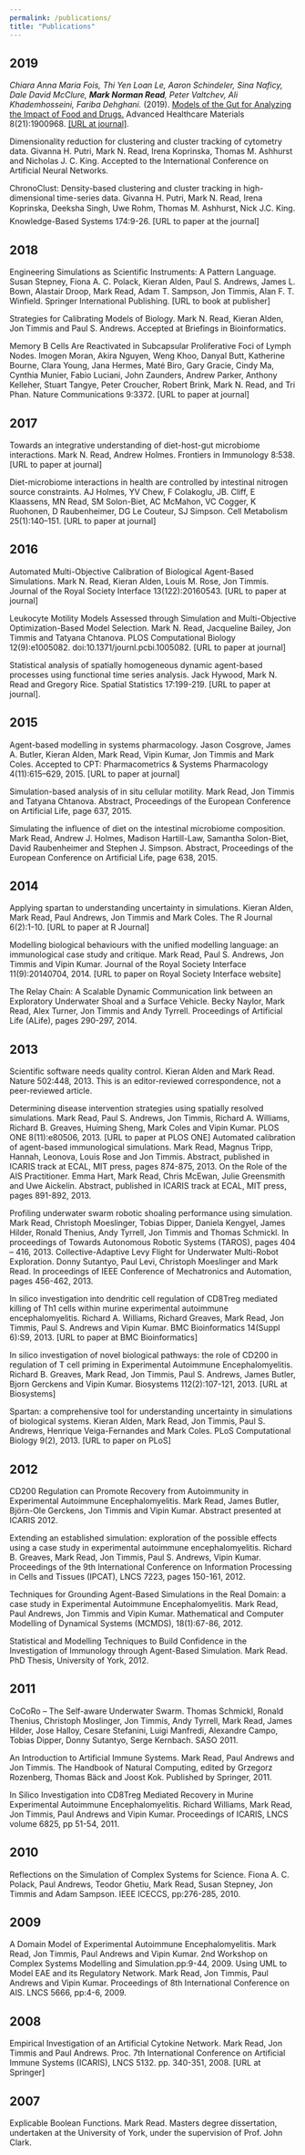 ```yaml
---
permalink: /publications/
title: "Publications"
---
```



## 2019

_Chiara Anna Maria Fois, Thi Yen Loan Le, Aaron Schindeler, Sina Naficy, Dale David McClure, **Mark Norman Read**, Peter Valtchev, Ali Khademhosseini, Fariba Dehghani._
(2019).
[Models of the Gut for Analyzing the Impact of Food and Drugs.](https://marknormanread.github.io/pubs/Fois_et_al-2019-Advanced_Healthcare_Materials.pdf)
Advanced Healthcare Materials 8(21):1900968.
[[URL at journal]](https://onlinelibrary.wiley.com/doi/full/10.1002/adhm.201900968).

Dimensionality reduction for clustering and cluster tracking of cytometry data. Givanna H. Putri, Mark N. Read, Irena Koprinska, Thomas M. Ashhurst and Nicholas J. C. King. Accepted to the International Conference on Artificial Neural Networks.

ChronoClust: Density-based clustering and cluster tracking in high-dimensional time-series data. Givanna H. Putri, Mark N. Read, Irena Koprinska, Deeksha Singh, Uwe Rohm, Thomas M. Ashhurst, Nick J.C. King. Knowledge-Based Systems 174:9-26.  [URL to paper at the journal]

## 2018

Engineering Simulations as Scientific Instruments: A Pattern Language. Susan Stepney, Fiona A. C. Polack, Kieran Alden, Paul S. Andrews, James L. Bown, Alastair Droop, Mark Read, Adam T. Sampson, Jon Timmis, Alan F. T. Winfield. Springer International Publishing. [URL to book at publisher]

Strategies for Calibrating Models of Biology. Mark N. Read, Kieran Alden, Jon Timmis and Paul S. Andrews. Accepted at Briefings in Bioinformatics.

Memory B Cells Are Reactivated in Subcapsular Proliferative Foci of Lymph Nodes. Imogen Moran, Akira Nguyen, Weng Khoo, Danyal Butt, Katherine Bourne, Clara Young, Jana Hermes, Maté Biro, Gary Gracie, Cindy Ma, Cynthia Munier, Fabio Luciani, John Zaunders, Andrew Parker, Anthony Kelleher, Stuart Tangye, Peter Croucher, Robert Brink, Mark N. Read, and Tri Phan. Nature Communications 9:3372. [URL to paper at journal]

## 2017

Towards an integrative understanding of diet-host-gut microbiome interactions. Mark N. Read, Andrew Holmes. Frontiers in Immunology 8:538. [URL to paper at journal]

Diet-microbiome interactions in health are controlled by intestinal nitrogen source constraints. AJ Holmes, YV Chew, F Colakoglu, JB. Cliff, E Klaassens, MN Read, SM Solon-Biet, AC McMahon, VC Cogger, K Ruohonen, D Raubenheimer, DG Le Couteur, SJ Simpson. Cell Metabolism 25(1):140–151. [URL to paper at journal]

## 2016

Automated Multi-Objective Calibration of Biological Agent-Based Simulations. Mark N. Read, Kieran Alden, Louis M. Rose, Jon Timmis. Journal of the Royal Society Interface 13(122):20160543. [URL to paper at journal]

Leukocyte Motility Models Assessed through Simulation and Multi-Objective Optimization-Based Model Selection. Mark N. Read, Jacqueline Bailey, Jon Timmis and Tatyana Chtanova. PLOS Computational Biology 12(9):e1005082. doi:10.1371/journl.pcbi.1005082. [URL to paper at journal]

Statistical analysis of spatially homogeneous dynamic agent-based processes using functional time series analysis. Jack Hywood, Mark N. Read and Gregory Rice. Spatial Statistics 17:199-219. [URL to paper at journal].

## 2015

Agent-based modelling in systems pharmacology. Jason Cosgrove, James A. Butler, Kieran Alden, Mark Read, Vipin Kumar, Jon Timmis and Mark Coles. Accepted to CPT: Pharmacometrics & Systems Pharmacology 4(11):615–629, 2015. [URL to paper at journal]

Simulation-based analysis of in situ cellular motility. Mark Read, Jon Timmis and Tatyana Chtanova. Abstract, Proceedings of the European Conference on Artificial Life, page 637, 2015.

Simulating the influence of diet on the intestinal microbiome composition. Mark Read, Andrew J. Holmes, Madison Hartill-Law, Samantha Solon-Biet, David Raubenheimer and Stephen J. Simpson. Abstract, Proceedings of the European Conference on Artificial Life, page 638, 2015.

## 2014

Applying spartan to understanding uncertainty in simulations. Kieran Alden, Mark Read, Paul Andrews, Jon Timmis and Mark Coles. The R Journal 6(2):1-10. [URL to paper at R Journal]

Modelling biological behaviours with the unified modelling language: an immunological case study and critique. Mark Read, Paul S. Andrews, Jon Timmis and Vipin Kumar. Journal of the Royal Society Interface 11(9):20140704, 2014. [URL to paper on Royal Society Interface website]

The Relay Chain: A Scalable Dynamic Communication link between an Exploratory Underwater Shoal and a Surface Vehicle. Becky Naylor, Mark Read, Alex Turner, Jon Timmis and Andy Tyrrell. Proceedings of Artificial Life (ALife), pages 290-297, 2014.

## 2013

Scientific software needs quality control. Kieran Alden and Mark Read. Nature 502:448, 2013. This is an editor-reviewed correspondence, not a peer-reviewed article.

Determining disease intervention strategies using spatially resolved simulations. Mark Read, Paul S. Andrews, Jon Timmis, Richard A. Williams, Richard B. Greaves, Huiming Sheng, Mark Coles and Vipin Kumar. PLOS ONE 8(11):e80506, 2013. [URL to paper at PLOS ONE]
Automated calibration of agent-based immunological simulations. Mark Read, Magnus Tripp, Hannah, Leonova, Louis Rose and Jon Timmis. Abstract, published in ICARIS track at ECAL, MIT press, pages 874-875, 2013.
On the Role of the AIS Practitioner. Emma Hart, Mark Read, Chris McEwan, Julie Greensmith and Uwe Aickelin. Abstract, published in ICARIS track at ECAL, MIT press, pages 891-892, 2013.

Profiling underwater swarm robotic shoaling performance using simulation. Mark Read, Christoph Moeslinger, Tobias Dipper, Daniela Kengyel, James Hilder, Ronald Thenius, Andy Tyrrell, Jon Timmis and Thomas Schmickl. In proceedings of Towards Autonomous Robotic Systems (TAROS), pages 404 – 416, 2013.
Collective-Adaptive Levy Flight for Underwater Multi-Robot Exploration. Donny Sutantyo, Paul Levi, Christoph Moeslinger and Mark Read. In proceedings of IEEE Conference of Mechatronics and Automation, pages 456-462, 2013.

In silico investigation into dendritic cell regulation of CD8Treg mediated killing of Th1 cells within murine experimental autoimmune encephalomyelitis. Richard A. Williams, Richard Greaves, Mark Read, Jon Timmis, Paul S. Andrews and Vipin Kumar. BMC Bioinformatics 14(Suppl 6):S9, 2013. [URL to paper at BMC Bioinformatics]

In silico investigation of novel biological pathways: the role of CD200 in regulation of T cell priming in Experimental Autoimmune Encephalomyelitis. Richard B. Greaves, Mark Read, Jon Timmis, Paul S. Andrews, James Butler, Bjorn Gerckens and Vipin Kumar. Biosystems 112(2):107-121, 2013. [URL at Biosystems]

Spartan: a comprehensive tool for understanding uncertainty in simulations of biological systems. Kieran Alden, Mark Read, Jon Timmis, Paul S. Andrews, Henrique Veiga-Fernandes and Mark Coles. PLoS Computational Biology 9(2), 2013. [URL to paper on PLoS]

## 2012

CD200 Regulation can Promote Recovery from Autoimmunity in Experimental Autoimmune Encephalomyelitis. Mark Read, James Butler, Björn-Ole Gerckens, Jon Timmis and Vipin Kumar. Abstract presented at ICARIS 2012.

Extending an established simulation: exploration of the possible effects using a case study in experimental autoimmune encephalomyelitis. Richard B. Greaves, Mark Read, Jon Timmis, Paul S. Andrews, Vipin Kumar. Proceedings of the 9th International Conference on Information Processing in Cells and Tissues (IPCAT), LNCS 7223, pages 150-161, 2012.

Techniques for Grounding Agent-Based Simulations in the Real Domain: a case study in Experimental Autoimmune Encephalomyelitis. Mark Read, Paul Andrews, Jon Timmis and Vipin Kumar. Mathematical and Computer Modelling of Dynamical Systems (MCMDS), 18(1):67-86, 2012.

Statistical and Modelling Techniques to Build Confidence in the Investigation of Immunology through Agent-Based Simulation. Mark Read. PhD Thesis, University of York, 2012.

## 2011

CoCoRo – The Self-aware Underwater Swarm. Thomas Schmickl, Ronald Thenius, Christoph Moslinger, Jon Timmis, Andy Tyrrell, Mark Read, James Hilder, Jose Halloy, Cesare Stefanini, Luigi Manfredi, Alexandre Campo, Tobias Dipper, Donny Sutantyo, Serge Kernbach. SASO 2011.

An Introduction to Artificial Immune Systems. Mark Read, Paul Andrews and Jon Timmis. The Handbook of Natural Computing, edited by Grzegorz Rozenberg, Thomas Bäck and Joost Kok. Published by Springer, 2011.

In Silico Investigation into CD8Treg Mediated Recovery in Murine Experimental Autoimmune Encephalomyelitis. Richard Williams, Mark Read, Jon Timmis, Paul Andrews and Vipin Kumar. Proceedings of ICARIS, LNCS volume 6825, pp 51-54, 2011.

## 2010

Reflections on the Simulation of Complex Systems for Science. Fiona A. C. Polack, Paul Andrews, Teodor Ghetiu, Mark Read, Susan Stepney, Jon Timmis and Adam Sampson. IEEE ICECCS, pp:276-285, 2010.

## 2009

A Domain Model of Experimental Autoimmune Encephalomyelitis. Mark Read, Jon Timmis, Paul Andrews and Vipin Kumar. 2nd Workshop on Complex Systems Modelling and Simulation.pp:9-44, 2009.
Using UML to Model EAE and its Regulatory Network. Mark Read, Jon Timmis, Paul Andrews and Vipin Kumar. Proceedings of 8th International Conference on AIS. LNCS 5666, pp:4-6, 2009.

## 2008

Empirical Investigation of an Artificial Cytokine Network. Mark Read, Jon Timmis and Paul Andrews. Proc. 7th International Conference on Artificial Immune Systems (ICARIS), LNCS 5132. pp. 340-351, 2008. [URL at Springer]

## 2007

Explicable Boolean Functions. Mark Read. Masters degree dissertation, undertaken at the University of York, under the supervision of Prof. John Clark.
